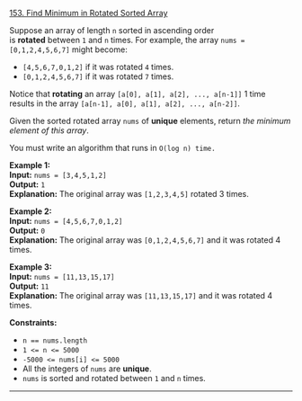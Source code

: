 [153. Find Minimum in Rotated Sorted Array](https://leetcode.com/problems/find-minimum-in-rotated-sorted-array/)

Suppose an array of length `n` sorted in ascending order is **rotated** between `1` and `n` times. For example, the array `nums = [0,1,2,4,5,6,7]` might become:

- `[4,5,6,7,0,1,2]` if it was rotated `4` times.
- `[0,1,2,4,5,6,7]` if it was rotated `7` times.

Notice that **rotating** an array `[a[0], a[1], a[2], ..., a[n-1]]` 1 time results in the array `[a[n-1], a[0], a[1], a[2], ..., a[n-2]]`.

Given the sorted rotated array `nums` of **unique** elements, return _the minimum element of this array_.

You must write an algorithm that runs in `O(log n) time.`

**Example 1:**  
**Input:** `nums = [3,4,5,1,2]`  
**Output:** `1`  
**Explanation:** The original array was `[1,2,3,4,5]` rotated 3 times.  

**Example 2:**  
**Input:** `nums = [4,5,6,7,0,1,2]`  
**Output:** `0`  
**Explanation:** The original array was `[0,1,2,4,5,6,7]` and it was rotated 4 times.  

**Example 3:**  
**Input:** `nums = [11,13,15,17]`  
**Output:** `11`  
**Explanation:** The original array was `[11,13,15,17]` and it was rotated 4 times.  

**Constraints:**
- `n == nums.length`
- `1 <= n <= 5000`
- `-5000 <= nums[i] <= 5000`
- All the integers of `nums` are **unique**.
- `nums` is sorted and rotated between `1` and `n` times.

---


